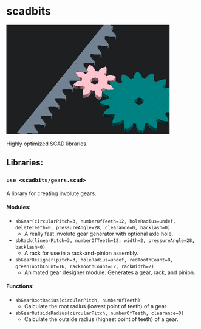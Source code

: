 # scadbits

![SCADBits Animation](scadbits.gif)

Highly optimized SCAD libraries.

## Libraries:

### `use <scadbits/gears.scad>`
A library for creating involute gears.

#### Modules:
* `sbGear(circularPitch=3, numberOfTeeth=12, holeRadius=undef, deleteTeeth=0, pressureAngle=28, clearance=0, backlash=0)`
  - A really fast involute gear generator with optional axle hole.
* `sbRack(linearPitch=3, numberOfTeeth=12, width=2, pressureAngle=28, backlash=0)`
  - A rack for use in a rack-and-pinion assembly.
* `sbGearDesigner(pitch=3, holeRadius=undef, redToothCount=8, greenToothCount=16, rackToothCount=12, rackWidth=2)`
  - Animated gear designer module. Generates a gear, rack, and pinion.

#### Functions:
* `sbGearRootRadius(circularPitch, numberOfTeeth)`
  - Calculate the root radius (lowest point of teeth) of a gear
* `sbGearOutsideRadius(circularPitch, numberOfTeeth, clearance=0)`
  - Calculate the outside radius (highest point of teeth) of a gear.
